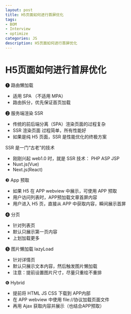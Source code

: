 ```yaml
---
layout: post
title: H5页面如何进行首屏优化
tags:
- BOM
- Interview
- optimize
categories: JS
description: H5页面如何进行首屏优化
---
```


# H5页面如何进行首屏优化

❶ 路由懒加载

- 适用 SPA （不适用 MPA）  
- 路由拆分，优先保证首页加载  

❷ 服务端渲染 SSR

- 传统的前后端分离（SPA）渲染页面的过程复杂  
- SSR 渲染页面 过程简单，所有性能好  
- 如果是纯 H5 页面，SSR 是性能优化的终极方案  


SSR 是一门“古老”的技术

- 刚刚兴起 web1.0 时，就是 SSR 技术： PHP ASP JSP  
- Nuxt.js(Vue)  
- Next.js(React)  

❸ App 预取

- 如果 H5 在 APP webview 中展示，可使用 APP 预取  
- 用户访问列表时，APP预加载文章首屏内容  
- 用户进入 H5 页，直接从 APP 中获取内容，瞬间展示首屏  

❹ 分页

- 针对列表页  
- 默认只展示第一页内容  
- 上划加载更多  


❺ 图片懒加载 lazyLoad

- 针对详情页  
- 默认只展示文本内容，然后触发图片懒加载  
- 注意：提前设置图片尺寸，尽量只重绘不重排

❻ Hybrid

- 提前将 HTML JS CSS 下载到 APP内部  
- 在 APP webview 中使用 file://协议加载页面文件  
- 再用 Ajax 获取内容并展示（也结合APP预取）  